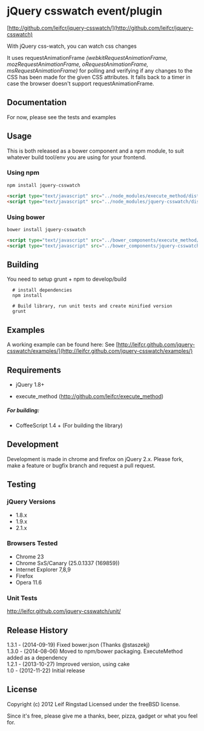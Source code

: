 # jQuery csswatch event/plugin #
[http://github.com/leifcr/jquery-csswatch/](http://github.com/leifcr/jquery-csswatch)

With jQuery css-watch, you can watch css changes

It uses requestAnimationFrame _(webkitRequestAnimationFrame, mozRequestAnimationFrame, oRequestAnimationFrame, msRequestAnimationFrame)_ for polling and verifying if any changes to the CSS has been made for the given CSS attributes. It falls back to a timer in case the browser doesn't support requestAnimationFrame.

## Documentation ##
For now, please see the tests and examples

## Usage ##
This is both released as a bower component and a npm module, to suit whatever build tool/env you are using for your frontend.

### Using npm ###
```
npm install jquery-csswatch
```

```html
<script type="text/javascript" src="../node_modules/execute_method/dist/execute_method.js"></script>
<script type="text/javascript" src="../node_modules/jquery-csswatch/dist/jquery-csswatch.js"></script>
```

### Using bower ###

```
bower install jquery-csswatch
```

```html
<script type="text/javascript" src="../bower_components/execute_method/dist/execute_method.js"></script>
<script type="text/javascript" src="../bower_components/jquery-csswatch/dist/jquery-csswatch.js"></script>
```

## Building ##
You need to setup grunt + npm to develop/build
```
  # install dependencies
  npm install

  # Build library, run unit tests and create minified version
  grunt

```

## Examples ##
A working example can be found here:
See [http://leifcr.github.com/jquery-csswatch/examples/](http://leifcr.github.com/jquery-csswatch/examples/)

## Requirements ##

* jQuery 1.8+

* execute_method (http://github.com/leifcr/execute_method)

##### For building:

* CoffeeScript 1.4 + (For building the library)


## Development ##
Development is made in chrome and firefox on jQuery 2.x. Please fork, make a feature or bugfix branch and request a pull request.

## Testing ##

### jQuery Versions ###
* 1.8.x
* 1.9.x
* 2.1.x

### Browsers Tested ###
* Chrome 23
* Chrome SxS/Canary (25.0.1337 (169859))
* Internet Explorer 7,8,9
* Firefox
* Opera 11.6

### Unit Tests ###
http://leifcr.github.com/jquery-csswatch/unit/

## Release History ##
1.3.1 - (2014-09-19) Fixed bower.json (Thanks @staszekj)  
1.3.0 - (2014-08-06) Moved to npm/bower packaging. ExecuteMethod added as a dependency  
1.2.1 - (2013-10-27) Improved version, using cake  
1.0   - (2012-11-22) Initial release

## License ##
Copyright (c) 2012 Leif Ringstad
Licensed under the freeBSD license.

Since it's free, please give me a thanks, beer, pizza, gadget or what you feel for.
